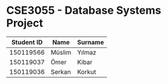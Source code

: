 # **CSE3055 - Database Systems Project**

|**Student ID**|**Name**|**Surname**|
|---|---|---|
|150119566|  	Müslim|  	Yılmaz|  
|150119037|  	Ömer|   	Kibar|  
|150119036 | 	Serkan | 	Korkut|  
